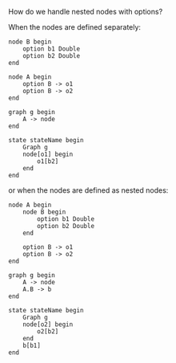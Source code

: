 How do we handle nested nodes with options?

When the nodes are defined separately:

```
node B begin
    option b1 Double
    option b2 Double
end

node A begin
    option B -> o1
    option B -> o2
end

graph g begin
    A -> node
end

state stateName begin
    Graph g
    node[o1] begin
        o1[b2]
    end
end
```

or when the nodes are defined as nested nodes:

```
node A begin
    node B begin
        option b1 Double
        option b2 Double
    end

    option B -> o1
    option B -> o2
end

graph g begin
    A -> node
    A.B -> b
end

state stateName begin
    Graph g
    node[o2] begin
        o2[b2]
    end
    b[b1]
end
```
